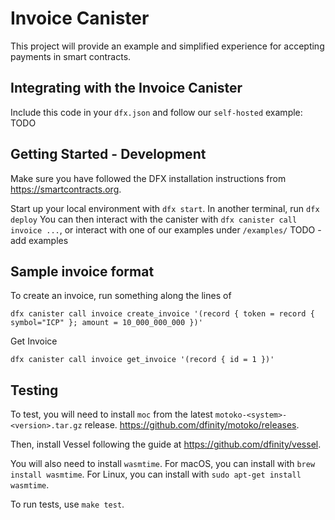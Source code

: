 # Invoice Canister

This project will provide an example and simplified experience for accepting payments in smart contracts.

## Integrating with the Invoice Canister
Include this code in your `dfx.json` and follow our `self-hosted` example: TODO

## Getting Started - Development
Make sure you have followed the DFX installation instructions from https://smartcontracts.org.

Start up your local environment with `dfx start`.
In another terminal, run `dfx deploy`
You can then interact with the canister with `dfx canister call invoice ...`, or interact with one of our examples under `/examples/` TODO - add examples

## Sample invoice format

To create an invoice, run something along the lines of 

```
dfx canister call invoice create_invoice '(record { token = record { symbol="ICP" }; amount = 10_000_000_000 })'
```

Get Invoice

```
dfx canister call invoice get_invoice '(record { id = 1 })'
```

## Testing

To test, you will need to install `moc` from the latest `motoko-<system>-<version>.tar.gz` release. https://github.com/dfinity/motoko/releases.

Then, install Vessel following the guide at https://github.com/dfinity/vessel.

You will also need to install `wasmtime`. For macOS, you can install with `brew install wasmtime`. For Linux, you can install with `sudo apt-get install wasmtime`.

To run tests, use `make test`.
